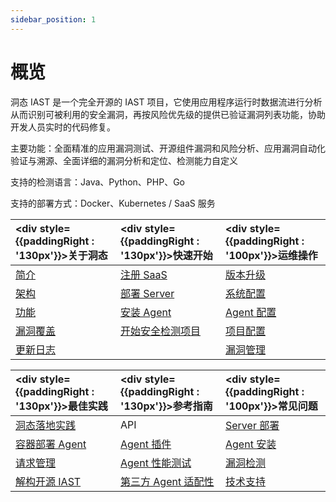 ```yaml
---
sidebar_position: 1
---
```

# 概览


洞态 IAST 是一个完全开源的 IAST 项目，它使用应用程序运行时数据流进行分析从而识别可被利用的安全漏洞，再按风险优先级的提供已验证漏洞列表功能，协助开发人员实时的代码修复。

主要功能：全面精准的应用漏洞测试、开源组件漏洞和风险分析、应用漏洞自动化验证与溯源、全面详细的漏洞分析和定位、检测能力自定义

支持的检测语言：Java、Python、PHP、Go

支持的部署方式：Docker、Kubernetes / SaaS 服务


|<div style={{paddingRight : '130px'}}>关于洞态</div> |<div style={{paddingRight : '130px'}}>快速开始</div> | <div style={{paddingRight : '100px'}}>运维操作</div> | 
|:------------|:-----------------|:-----------------|
|[简介](introduction/dongtai)|[注册 SaaS](https://jinshuju.net/f/I9PNmf)|[版本升级](getting-started/deploy-server#升级)|
|[架构](introduction/architecture)|[部署 Server](getting-started/deploy-server)|[系统配置](operation/server-configuration )|
|[功能](introduction/technical#功能)|[安装 Agent](getting-started/start-project#2-安装-dongtai-iast-agent)|[Agent 配置](getting-started/agent/parameter/config-java-agent)|
|[漏洞覆盖](introduction/detection)|[开始安全检测项目](getting-started/start-project#3-开启安全检测项目)|[项目配置](operation/application-management)
|[更新日志](changelog/release-note)||[漏洞管理](operation/vul-management)|


|<div style={{paddingRight : '130px'}}>最佳实践</div> |<div style={{paddingRight : '130px'}}>参考指南</div> | <div style={{paddingRight : '100px'}}>常见问题</div> | 
|:------------|:-----------------|:-----------------|
|[洞态落地实践](https://mp.weixin.qq.com/s/USw4pvYXN69UT6KauNqx0A)|API|[Server 部署](get-help/faq-server)|
|[容器部署 Agent](https://i0x0fy4ibf.feishu.cn/docs/doccnaKOEdFxTQnydHTuLBS5OIg)|[Agent 插件](getting-started/agent/plugin/java-agent-idea)|[Agent 安装](get-help/faq-agent/faq-agent-install)|
|[请求管理](https://mp.weixin.qq.com/s/R5x1pZm5kobY9tGdC1KV7Q)|[Agent 性能测试](testing-report/java-agent-perfomance)|[漏洞检测](get-help/faq-detect)|
|[解构开源 IAST](https://mp.weixin.qq.com/s/qyii_dLzUnZlfCIGZPOthA)|[第三方 Agent 适配性](introduction/technical#第三方-agent-适配性)|[技术支持](https://github.com/HXSecurity/DongTai/discussions)|




